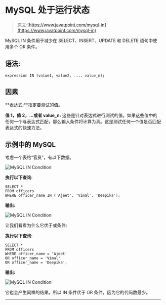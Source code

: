 # MySQL 处于运行状态

> 原文:[https://www.javatpoint.com/mysql-in](https://www.javatpoint.com/mysql-in)

MySQL IN 条件用于减少在 SELECT、INSERT、UPDATE 和 DELETE 语句中使用多个 OR 条件。

## 语法:

```
expression IN (value1, value2, .... value_n);

```

## 因素

**表达式:**指定要测试的值。

**值 1，值 2，...或者 value_n:** 这些是针对表达式进行测试的值。如果这些值中的任何一个与表达式匹配，那么输入条件将计算为真。这是测试任何一个值是否匹配表达式的快速方法。

## 示例中的 MySQL

考虑一个表格“官员”，有以下数据。

![MySQL IN Condition](../Images/fc0a8f85a9112053aa2687a1d41dd9cc.png)

**执行以下查询:**

```
SELECT *
FROM officers
WHERE officer_name IN ('Ajeet', 'Vimal', 'Deepika');

```

**输出:**

![MySQL IN Condition](../Images/0c8775fe3fa4540016f5ee9b4d8f6d48.png)

让我们看看为什么它优于或条件:

**执行以下查询:**

```
SELECT *
FROM officers
WHERE officer_name = 'Ajeet'
OR officer_name = 'Vimal'
OR officer_name = 'Deepika';

```

**输出:**

![MySQL IN Condition](../Images/849f7f065724ca9c099213bcfcca3413.png)

它也会产生同样的结果。所以 IN 条件优于 OR 条件，因为它的代码数最少。

* * *